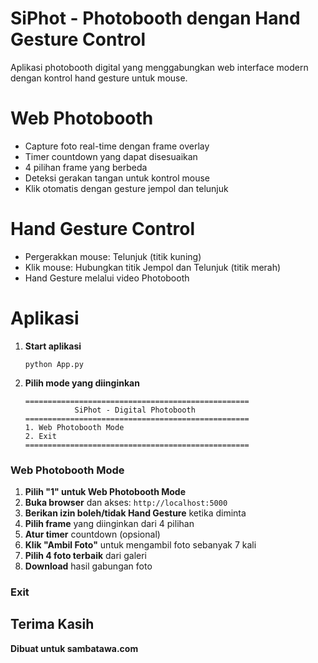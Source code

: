 # SiPhot - Photobooth dengan Hand Gesture Control
Aplikasi photobooth digital yang menggabungkan web interface modern dengan kontrol hand gesture untuk mouse.

# Web Photobooth
- Capture foto real-time dengan frame overlay
- Timer countdown yang dapat disesuaikan
- 4 pilihan frame yang berbeda
- Deteksi gerakan tangan untuk kontrol mouse
- Klik otomatis dengan gesture jempol dan telunjuk

# Hand Gesture Control
- Pergerakkan mouse: Telunjuk (titik kuning)
- Klik mouse: Hubungkan titik Jempol dan Telunjuk (titik merah)
- Hand Gesture melalui video Photobooth

# Aplikasi
1. **Start aplikasi**
   ```
   python App.py
   ```
2. **Pilih mode yang diinginkan**
   ```
   ==================================================
              SiPhot - Digital Photobooth
   ==================================================
   1. Web Photobooth Mode
   2. Exit
   ==================================================
   ```

### Web Photobooth Mode
1. **Pilih "1" untuk Web Photobooth Mode**
2. **Buka browser** dan akses: `http://localhost:5000`
3. **Berikan izin boleh/tidak Hand Gesture** ketika diminta
4. **Pilih frame** yang diinginkan dari 4 pilihan 
5. **Atur timer** countdown (opsional)
6. **Klik "Ambil Foto"** untuk mengambil foto sebanyak 7 kali 
7. **Pilih 4 foto terbaik** dari galeri
8. **Download** hasil gabungan foto
### Exit

## Terima Kasih
**Dibuat untuk sambatawa.com**
